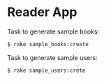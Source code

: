 # Reader App

Task to generate sample books:
```sh
$ rake sample_books:create
```

Task to generate sample users:
```sh
$ rake sample_users:crete
```

